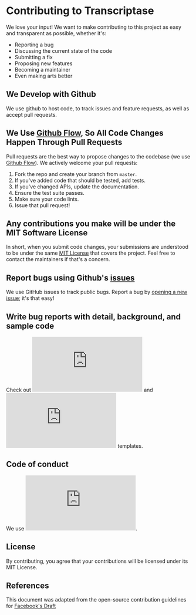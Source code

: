 # Contributing to Transcriptase
We love your input! We want to make contributing to this project as easy and transparent as possible, whether it's:

- Reporting a bug
- Discussing the current state of the code
- Submitting a fix
- Proposing new features
- Becoming a maintainer
- Even making arts better

## We Develop with Github
We use github to host code, to track issues and feature requests, as well as accept pull requests.

## We Use [Github Flow](https://guides.github.com/introduction/flow/index.html), So All Code Changes Happen Through Pull Requests
Pull requests are the best way to propose changes to the codebase (we use [Github Flow](https://guides.github.com/introduction/flow/index.html)). We actively welcome your pull requests:

1. Fork the repo and create your branch from `master`.
2. If you've added code that should be tested, add tests.
3. If you've changed APIs, update the documentation.
4. Ensure the test suite passes.
5. Make sure your code lints.
6. Issue that pull request!

## Any contributions you make will be under the MIT Software License
In short, when you submit code changes, your submissions are understood to be under the same [MIT License](https://github.com/amirihusayn/HonorOfSoldiership/blob/main/LICENSE) that covers the project. Feel free to contact the maintainers if that's a concern.

## Report bugs using Github's [issues](https://github.com/amirihusayn/HonorOfSoldiership/issues)
We use GitHub issues to track public bugs. Report a bug by [opening a new issue](https://github.com/amirihusayn/HonorOfSoldiership/issues/new/choose); it's that easy!

## Write bug reports with detail, background, and sample code
Check out ![bug report](https://github.com/amirihusayn/HonorOfSoldiership/blob/main/.github/ISSUE_TEMPLATE/bug_report.md) and ![feature request](https://github.com/amirihusayn/HonorOfSoldiership/blob/main/.github/ISSUE_TEMPLATE/feature_request.md) templates.

## Code of conduct
We use ![this code of conduct](https://github.com/amirihusayn/HonorOfSoldiership/blob/main/CODE_OF_CONDUCT.md). 

## License
By contributing, you agree that your contributions will be licensed under its MIT License.

## References
This document was adapted from the open-source contribution guidelines for [Facebook's Draft](https://github.com/facebook/draft-js/blob/a9316a723f9e918afde44dea68b5f9f39b7d9b00/CONTRIBUTING.md)
